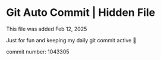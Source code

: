 # Git Auto Commit | Hidden File

This file was added Feb 12, 2025

Just for fun and keeping my daily git commit active 🤪

commit number: 1043305
